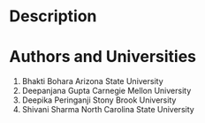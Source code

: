 Description
===========



Authors and Universities
========================
1. Bhakti Bohara			Arizona State University
2. Deepanjana Gupta   		Carnegie Mellon University
3. Deepika Peringanji     	Stony Brook University
4. Shivani Sharma 			North Carolina State University